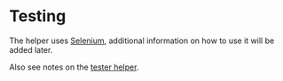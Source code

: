 
# Testing

The helper uses [Selenium](http://seleniumhq.org/), additional information on how to use it will be added later.

Also see notes on the [tester helper](../../doc/system/tester.md).
